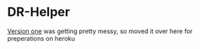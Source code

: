 # DR-Helper

[Version one](https://github.com/ALU52/DRA_bot) was getting pretty messy, so moved it over here for preperations on heroku
